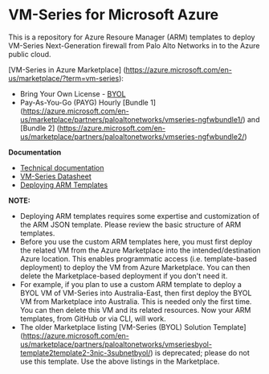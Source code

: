 # VM-Series for Microsoft Azure

This is a repository for Azure Resoure Manager (ARM) templates to deploy VM-Series Next-Generation firewall from Palo Alto Networks in to the Azure public cloud.

[VM-Series in Azure Marketplace] (https://azure.microsoft.com/en-us/marketplace/?term=vm-series):

- Bring Your Own License - [BYOL](https://azure.microsoft.com/en-us/marketplace/partners/paloaltonetworks/vmseries-ngfwbyol/)
- Pay-As-You-Go (PAYG) Hourly [Bundle 1] (https://azure.microsoft.com/en-us/marketplace/partners/paloaltonetworks/vmseries-ngfwbundle1/) and [Bundle 2] (https://azure.microsoft.com/en-us/marketplace/partners/paloaltonetworks/vmseries-ngfwbundle2/)

**Documentation**

- [Technical documentation](https://www.paloaltonetworks.com/documentation/71/virtualization/virtualization/set-up-the-vm-series-firewall-in-azur)
- [VM-Series Datasheet](https://www.paloaltonetworks.com/products/secure-the-network/virtualized-next-generation-firewall/vm-series-for-azure)
- [Deploying ARM Templates](https://azure.microsoft.com/en-us/documentation/articles/resource-group-template-deploy/#deploy-with-azure-cli)

**NOTE:**
- Deploying ARM templates requires some expertise and customization of the ARM JSON template. Please review the basic structure of ARM templates.
- Before you use the custom ARM templates here, you must first deploy the related VM from the Azure Marketplace into the intended/destination Azure location. This enables programmatic access (i.e. template-based deployment) to deploy the VM from Azure Marketplace. You can then delete the Marketplace-based deployment if you don't need it.
- For example, if you plan to use a custom ARM template to deploy a BYOL VM of VM-Series into Australia-East, then first deploy the BYOL VM from Marketplace into Australia. This is needed only the first time. You can then delete this VM and its related resources. Now your ARM templates, from GitHub or via CLI, will work.
- The older Marketplace listing [VM-Series (BYOL) Solution Template] (https://azure.microsoft.com/en-us/marketplace/partners/paloaltonetworks/vmseriesbyol-template2template2-3nic-3subnetbyol/) is deprecated; please do not use this template. Use the above listings in the Marketplace.
